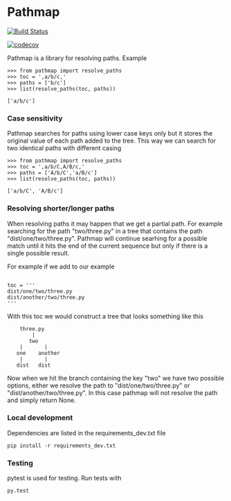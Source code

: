 Pathmap
========

[![Build Status](https://travis-ci.org/codecov/pathmap.svg?branch=master)](https://travis-ci.org/codecov/pathmap)

[![codecov](https://codecov.io/gh/codecov/pathmap/branch/master/graph/badge.svg)](https://codecov.io/gh/codecov/pathmap)

Pathmap is a library for resolving paths. Example

```
>>> from pathmap import resolve_paths
>>> toc = ',a/b/c,'
>>> paths = ['b/c']
>>> list(resolve_paths(toc, paths))

['a/b/c']

```

### Case sensitivity

Pathmap searches for paths using lower case keys only but it stores the original value 
of each path added to the tree. This way we can search for two identical paths with
different casing

```
>>> from pathmap import resolve_paths
>>> toc = ',a/b/C,A/B/c,'
>>> paths = ['A/b/C','a/B/c']
>>> list(resolve_paths(toc, paths))

['a/b/C', 'A/B/c']

```

### Resolving shorter/longer paths

When resolving paths it may happen that we get a partial path. For example searching for the path "two/three.py" in a tree that contains the path "dist/one/two/three.py".
Pathmap will continue searhing for a possible match until it hits the end of the current sequence but only if there is a single possible result.

For example if we add to our example 

```

toc = '''
dist/one/two/three.py
dist/another/two/three.py
'''

```

With this toc we would construct a tree that looks something like this

```
    three.py
        |
       two
    |       |
   one    another
    |       |
   dist   dist
```

Now when we hit the branch containing the key "two" we have two possible options, either
we resolve the path to "dist/one/two/three.py" or "dist/another/two/three.py". 
In this case pathmap will not resolve the path and simply return None.

### Local development

Dependencies are listed in the requirements_dev.txt file

	pip install -r requirements_dev.txt
	
### Testing

pytest is used for testing. Run tests with

	py.test

